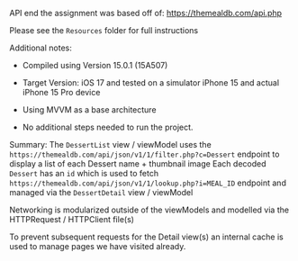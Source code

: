 API end the assignment was based off of: https://themealdb.com/api.php

Please see the `Resources` folder for full instructions

Additional notes:
- Compiled using Version 15.0.1 (15A507)
- Target Version: iOS 17 and tested on a simulator iPhone 15 and actual iPhone 15 Pro device
- Using MVVM as a base architecture 

- No additional steps needed to run the project.

Summary:
The `DessertList` view / viewModel uses the `https://themealdb.com/api/json/v1/1/filter.php?c=Dessert` endpoint to display a list of each Dessert name + thumbnail image
Each decoded `Dessert` has an `id` which is used to fetch `https://themealdb.com/api/json/v1/1/lookup.php?i=MEAL_ID` endpoint and managed via the `DessertDetail` view / viewModel

Networking is modularized outside of the viewModels and modelled via the HTTPRequest / HTTPClient file(s)

To prevent subsequent requests for the Detail view(s) an internal cache is used to manage pages we have visited already.

